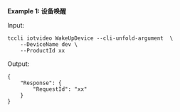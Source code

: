 **Example 1: 设备唤醒**



Input: 

```
tccli iotvideo WakeUpDevice --cli-unfold-argument  \
    --DeviceName dev \
    --ProductId xx
```

Output: 
```
{
    "Response": {
        "RequestId": "xx"
    }
}
```

